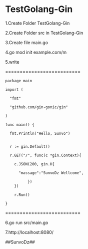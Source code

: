 # TestGolang-Gin



1.Create Folder TestGolang-Gin

2.Create Folder src in TestGolang-Gin

3.Create file main.go

4.go mod init example.com/m

5.write

==========================
```
package main

import (

  "fmt"
  
  "github.com/gin-gonic/gin"
  
)

func main() {

  fmt.Println("Hello, Sunvo")
  

  r := gin.Default()
  
  r.GET("/", func(c *gin.Context){
  
    c.JSON(200, gin.H{
    
      "massage":"SunvoDz Wellcome",
      
          }) 
    })
    
    r.Run()
    
}
```


==========================

6.go run src/main.go

7.http://localhost:8080/

##SunvoDz##
